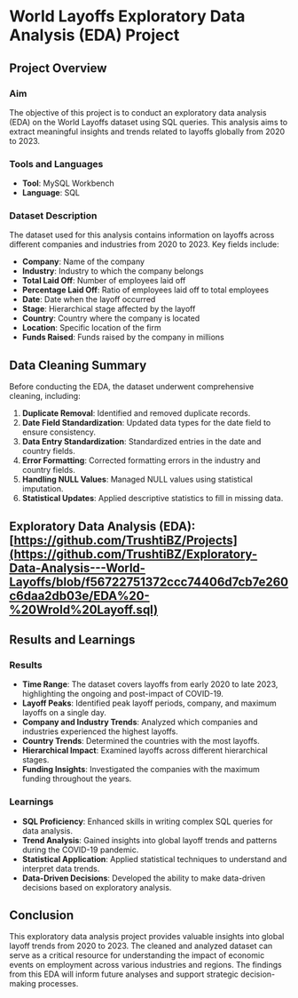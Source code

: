 # World Layoffs Exploratory Data Analysis (EDA) Project

## Project Overview

### Aim
The objective of this project is to conduct an exploratory data analysis (EDA) on the World Layoffs dataset using SQL queries. This analysis aims to extract meaningful insights and trends related to layoffs globally from 2020 to 2023.

### Tools and Languages
- **Tool**: MySQL Workbench
- **Language**: SQL

### Dataset Description
The dataset used for this analysis contains information on layoffs across different companies and industries from 2020 to 2023. Key fields include:
- **Company**: Name of the company
- **Industry**: Industry to which the company belongs
- **Total Laid Off**: Number of employees laid off
- **Percentage Laid Off**: Ratio of employees laid off to total employees
- **Date**: Date when the layoff occurred
- **Stage**: Hierarchical stage affected by the layoff
- **Country**: Country where the company is located
- **Location**: Specific location of the firm
- **Funds Raised**: Funds raised by the company in millions

## Data Cleaning Summary
Before conducting the EDA, the dataset underwent comprehensive cleaning, including:
1. **Duplicate Removal**: Identified and removed duplicate records.
2. **Date Field Standardization**: Updated data types for the date field to ensure consistency.
3. **Data Entry Standardization**: Standardized entries in the date and country fields.
4. **Error Formatting**: Corrected formatting errors in the industry and country fields.
5. **Handling NULL Values**: Managed NULL values using statistical imputation.
6. **Statistical Updates**: Applied descriptive statistics to fill in missing data.

## Exploratory Data Analysis (EDA): [https://github.com/TrushtiBZ/Projects](https://github.com/TrushtiBZ/Exploratory-Data-Analysis---World-Layoffs/blob/f56722751372ccc74406d7cb7e260c6daa2db03e/EDA%20-%20Wrold%20Layoff.sql)

## Results and Learnings

### Results

- **Time Range**: The dataset covers layoffs from early 2020 to late 2023, highlighting the ongoing and post-impact of COVID-19.
- **Layoff Peaks**: Identified peak layoff periods, company, and maximum layoffs on a single day.
- **Company and Industry Trends**: Analyzed which companies and industries experienced the highest layoffs.
- **Country Trends**: Determined the countries with the most layoffs.
- **Hierarchical Impact**: Examined layoffs across different hierarchical stages.
- **Funding Insights**: Investigated the companies with the maximum funding throughout the years.


### Learnings

- **SQL Proficiency**: Enhanced skills in writing complex SQL queries for data analysis.
- **Trend Analysis**: Gained insights into global layoff trends and patterns during the COVID-19 pandemic.
- **Statistical Application**: Applied statistical techniques to understand and interpret data trends.
- **Data-Driven Decisions**: Developed the ability to make data-driven decisions based on exploratory analysis.

## Conclusion

This exploratory data analysis project provides valuable insights into global layoff trends from 2020 to 2023. The cleaned and analyzed dataset can serve as a critical resource for understanding the impact of economic events on employment across various industries and regions. The findings from this EDA will inform future analyses and support strategic decision-making processes.
